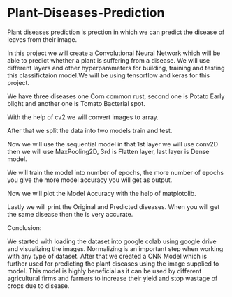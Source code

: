 # Plant-Diseases-Prediction

Plant diseases prediction is prection in which we can predict the disease of leaves from their image. 

In this project we will create a Convolutional Neural Network which will be able to predict whether a plant is suffering from a disease. We will use different layers and other hyperparameters for building, training and testing this classifictaion model.We will be using tensorflow and keras for this project.

  We have three diseases one Corn common rust, second one is Potato Early blight and another one is Tomato Bacterial spot.

  With the help of cv2 we will convert images to array.

  After that we split the data into two models train and test.
  
  Now we will use the sequential model in that 1st layer we will use conv2D then we will use MaxPooling2D, 3rd is Flatten layer, last layer is Dense model.
  
  We will train the model into number of epochs, the more number of epochs you give the more model accuracy you will get as output.
  
  Now we will plot the Model Accuracy with the help of matplotolib.
  
  Lastly we will print the Original and Predicted diseases. When you will get the same disease then the is very accurate.
  
  
Conclusion:

We started with loading the dataset into google colab using google drive and visualizing the images. Normalizing is an important step when working with any type of dataset. After that we created a CNN Model which is further used for predicting the plant diseases using the image supplied to model. This model is highly beneficial as it can be used by different agricultural firms and farmers to increase their yield and stop wastage of crops due to disease.
